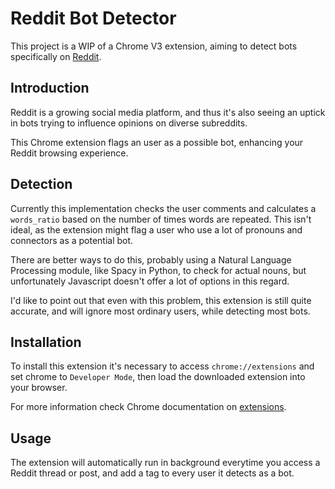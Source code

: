# Reddit Bot Detector

This project is a WIP of a Chrome V3 extension, aiming to detect bots specifically on [Reddit](https://reddit.com/).

## Introduction

Reddit is a growing social media platform, and thus it's also seeing an uptick in bots trying to influence opinions on diverse subreddits.

This Chrome extension flags an user as a possible bot, enhancing your Reddit browsing experience.

## Detection

Currently this implementation checks the user comments and calculates a `words_ratio` based on the number of times words are repeated. This isn't ideal, as the extension might flag a user who use a lot of pronouns and connectors as a potential bot.

There are better ways to do this, probably using a Natural Language Processing module, like Spacy in Python, to check for actual nouns, but unfortunately Javascript doesn't offer a lot of options in this regard.

I'd like to point out that even with this problem, this extension is still quite accurate, and will ignore most ordinary users, while detecting most bots.

## Installation

To install this extension it's necessary to access `chrome://extensions` and set chrome to `Developer Mode`, then load the downloaded extension into your browser.

For more information check Chrome documentation on [extensions](https://developer.chrome.com/docs/extensions/mv3/getstarted/#unpacked).

## Usage

The extension will automatically run in background everytime you access a Reddit thread or post, and add a tag to every user it detects as a bot.

